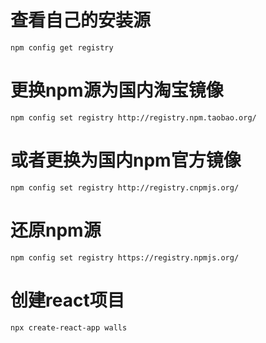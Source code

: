 # 查看自己的安装源
`npm config get registry`
 
# 更换npm源为国内淘宝镜像
`npm config set registry http://registry.npm.taobao.org/`
 
# 或者更换为国内npm官方镜像
`npm config set registry http://registry.cnpmjs.org/`
 
# 还原npm源
`npm config set registry https://registry.npmjs.org/`

# 创建react项目
`npx create-react-app walls`